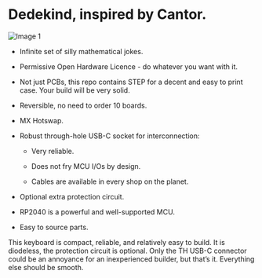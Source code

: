# Dedekind, inspired by Cantor.

![Image 1](/images/pr_1.webp)

- Infinite set of silly mathematical jokes.

- Permissive Open Hardware Licence - do whatever you want with it.

- Not just PCBs, this repo contains STEP for a decent and easy to print case.
  Your build will be very solid.

- Reversible, no need to order 10 boards.

- MX Hotswap.

- Robust through-hole USB-C socket for interconnection:

    - Very reliable.

    - Does not fry MCU I/Os by design.

    - Cables are available in every shop on the planet.

- Optional extra protection circuit.

- RP2040 is a powerful and well-supported MCU.

- Easy to source parts.

This keyboard is compact, reliable, and relatively easy to build. It is
diodeless, the protection circuit is optional. Only the TH USB-C connector
could be an annoyance for an inexperienced builder, but that’s it. Everything
else should be smooth.
